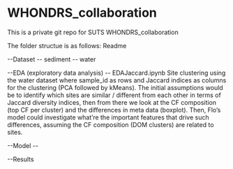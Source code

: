 # WHONDRS_collaboration

This is a private git repo for SUTS WHONDRS_collaboration

The folder structue is as follows:
Readme

--Dataset
    -- sediment
    -- water

--EDA (exploratory data analysis)
    -- EDAJaccard.ipynb
        Site clustering using the water dataset where sample_id as rows and Jaccard indices as columns for the clustering
        (PCA followed by kMeans). The initial assumptions would be to identify which sites are similar / different from each
        other in terms of Jaccard diversity indices, then from there we look at the CF composition (top CF per cluster) and
        the differences in meta data (boxplot). Then, Flo’s model could investigate what’re the important features that
        drive such differences, assuming the CF composition (DOM clusters) are related to sites.
    
--Model
    --
    
--Results